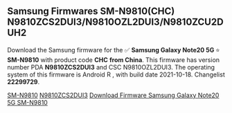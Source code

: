 <h2>Samsung Firmwares SM-N9810(CHC) N9810ZCS2DUI3/N9810OZL2DUI3/N9810ZCU2DUH2</h2>
Download the Samsung firmware for the ✅ <strong>Samsung Galaxy Note20 5G </strong> ⭐ <strong>SM-N9810</strong> with product code <strong>CHC</strong> <strong> from China</strong>. This firmware has version number PDA <strong>N9810ZCS2DUI3</strong> and CSC N9810OZL2DUI3. The operating system of this firmware is Android R , with build date 2021-10-18. Changelist <strong>22299729</strong>.


[SM-N9810](https://samfirm.shop/samsung/model/SM-N9810)
[N9810ZCS2DUI3](https://samfirm.shop/samsung/pda/N9810ZCS2DUI3)
[Download Firmware Samsung Galaxy Note20 5G SM-N9810](https://samfirm.shop/samsung/firmware/465836)
